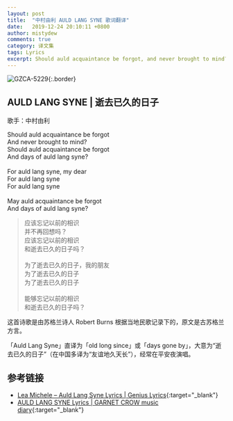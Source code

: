 ```yaml
---
layout: post
title:  "中村由利 AULD LANG SYNE 歌词翻译"
date:   2019-12-24 20:10:11 +0800
author: mistydew
comments: true
category: 译文集
tags: Lyrics
excerpt: Should auld acquaintance be forgot, and never brought to mind? Should auld acquaintance be forgot, and days of auld lang syne?
---
```

![GZCA-5229](https://crowsub.github.io/assets/images/discography/other/GZCA-5229.jpg){:.border}

## AULD LANG SYNE | 逝去已久的日子

歌手：中村由利

<div class="lyric-original">
<p>
Should auld acquaintance be forgot<br>
And never brought to mind?<br>
Should auld acquaintance be forgot<br>
And days of auld lang syne?<br>
<br>
For auld lang syne, my dear<br>
For auld lang syne<br>
For auld lang syne<br>
<br>
May auld acquaintance be forgot<br>
And days of auld lang syne?
</p>
</div>

<div class="lyric-translation">
<blockquote>
应该忘记以前的相识<br>
并不再回想吗？<br>
应该忘记以前的相识<br>
和逝去已久的日子吗？<br>
<br>
为了逝去已久的日子，我的朋友<br>
为了逝去已久的日子<br>
为了逝去已久的日子<br>
<br>
能够忘记以前的相识<br>
和逝去已久的日子吗？
</blockquote>
</div>

这首诗歌是由苏格兰诗人 Robert Burns 根据当地民歌记录下的，原文是古苏格兰方言。

「Auld Lang Syne」直译为「old long since」或「days gone by」，大意为“逝去已久的日子”（在中国多译为“友谊地久天长”），经常在平安夜演唱。

## 参考链接

* [Lea Michele – Auld Lang Syne Lyrics \| Genius Lyrics](https://genius.com/Lea-michele-auld-lang-syne-lyrics){:target="_blank"}
* [AULD LANG SYNE Lyrics \| GARNET CROW music diary](https://crowsub.github.io/lyrics/featuring/AULD%20LANG%20SYNE.html){:target="_blank"}
